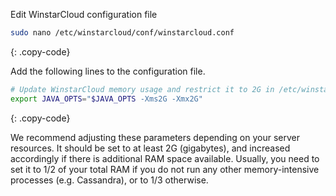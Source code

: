 Edit WinstarCloud configuration file 

```bash 
sudo nano /etc/winstarcloud/conf/winstarcloud.conf
``` 
{: .copy-code}

Add the following lines to the configuration file. 

```bash
# Update WinstarCloud memory usage and restrict it to 2G in /etc/winstarcloud/conf/winstarcloud.conf
export JAVA_OPTS="$JAVA_OPTS -Xms2G -Xmx2G"
```
{: .copy-code}

We recommend adjusting these parameters depending on your server resources. It should be set to at least 2G (gigabytes), and increased accordingly if there is additional RAM space available. Usually, you need to set it to 1/2 of your total RAM if you do not run any other memory-intensive processes (e.g. Cassandra), or to 1/3 otherwise.